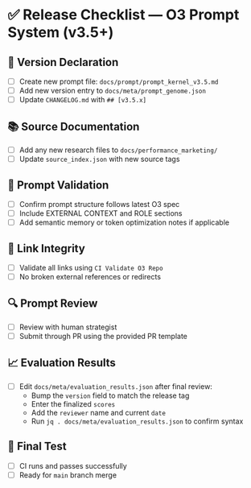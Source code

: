 # ✅ Release Checklist — O3 Prompt System (v3.5+)

## 🔖 Version Declaration
- [ ] Create new prompt file: `docs/prompt/prompt_kernel_v3.5.md`
- [ ] Add new version entry to `docs/meta/prompt_genome.json`
- [ ] Update `CHANGELOG.md` with `## [v3.5.x]`

## 📚 Source Documentation
- [ ] Add any new research files to `docs/performance_marketing/`
- [ ] Update `source_index.json` with new source tags

## 🧠 Prompt Validation
- [ ] Confirm prompt structure follows latest O3 spec
- [ ] Include EXTERNAL CONTEXT and ROLE sections
- [ ] Add semantic memory or token optimization notes if applicable

## 🔗 Link Integrity
- [ ] Validate all links using `CI Validate O3 Repo`
- [ ] No broken external references or redirects

## 🔍 Prompt Review
- [ ] Review with human strategist
- [ ] Submit through PR using the provided PR template

## 📈 Evaluation Results
- [ ] Edit `docs/meta/evaluation_results.json` after final review:
  - Bump the `version` field to match the release tag
  - Enter the finalized `scores`
  - Add the `reviewer` name and current `date`
  - Run `jq . docs/meta/evaluation_results.json` to confirm syntax

## 🧪 Final Test
- [ ] CI runs and passes successfully
- [ ] Ready for `main` branch merge
